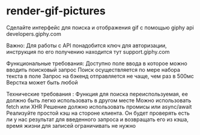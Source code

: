 # render-gif-pictures

Сделайте интерфейс для поиска и отображения gif с помощью giphy api
developers.giphy.com


Важно: Для работы с API понадобится ключ для авторизации, инструкция по его получению находится тут support.giphy.com


Функциональные требования:
Доступно поле ввода в которое можно вводить поисковый запрос
Поиск осуществляется по мере набора текста в поле
Запрос на бэкенд отправляется не чаще, чем раз в 500мс
Верстка может быть любой


Технические требования :
Функция для поиска переиспользуемая, ее должно быть легко использовать в другом месте
Можно использовать fetch или XHR
Решение должно использовать промисы или async/await
Реализуйте простой кэш на стороне клиента. Он будет проверять есть ли у нас результат для введенного запроса и возвращать его из кэша, время жизни для записей ограничивать не нужно
